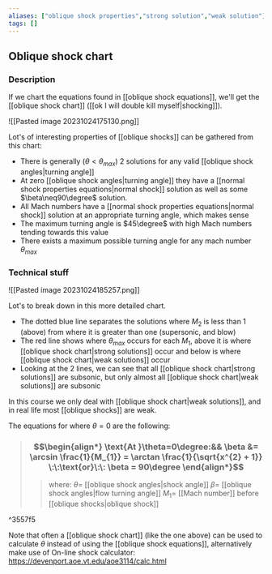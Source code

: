 ```yaml
---
aliases: ["oblique shock properties","strong solution","weak solution"]
tags: []
---
```


## Oblique shock chart
### Description
If we chart the equations found in [[oblique shock equations]], we'll get the [[oblique shock chart]] ([[ok I will double kill myself|shocking]]).

![[Pasted image 20231024175130.png]]

Lot's of interesting properties of [[oblique shocks]] can be gathered from this chart:
- There is generally ($\theta<\theta_{max}$) 2 solutions for any valid [[oblique shock angles|turning angle]]
- At zero [[oblique shock angles|turning angle]] they have a [[normal shock properties equations|normal shock]] solution as well as some $\beta\neq90\degree$ solution. 
- All Mach numbers have a [[normal shock properties equations|normal shock]] solution at an appropriate turning angle, which makes sense
- The maximum turning angle is $45\degree$ with high Mach numbers tending towards this value
- There exists a maximum possible turning angle for any mach number $\theta_{max}$

### Technical stuff

![[Pasted image 20231024185257.png]]

Lot's to break down in this more detailed chart.
- The dotted blue line separates the solutions where $M_{2}$ is less than 1 (above) from where it is greater than one (supersonic, and blow)
- The red line shows where $\theta_{max}$ occurs for each $M_1$, above it is where [[oblique shock chart|strong solutions]] occur and below is where [[oblique shock chart|weak solutions]] occur
- Looking at the 2 lines, we can see that all [[oblique shock chart|strong solutions]] are subsonic, but only almost all [[oblique shock chart|weak solutions]] are subsonic

In this course we only deal with [[oblique shock chart|weak solutions]], and in real life most [[oblique shocks]] are weak.

The equations for where $\theta=0$ are the following:

> ### $$$$
> ### $$\begin{align*} \text{At }\theta=0\degree:&&  \beta &= \arcsin \frac{1}{M_{1}} = \arctan \frac{1}{\sqrt{x^{2} + 1}} \:\:\text{or}\:\: \beta = 90\degree \end{align*}$$
>> where:
>> $\theta=$ [[oblique shock angles|shock angle]]
>> $\beta=$ [[oblique shock angles|flow turning angle]]
>> $M_{1}=$ [[Mach number]] before [[oblique shocks|oblique shock]]

^3557f5

Note that often a [[oblique shock chart]] (like the one above) can be used to calculate $\theta$ instead of using the [[oblique shock equations]], alternatively make use of On-line shock calculator: https://devenport.aoe.vt.edu/aoe3114/calc.html